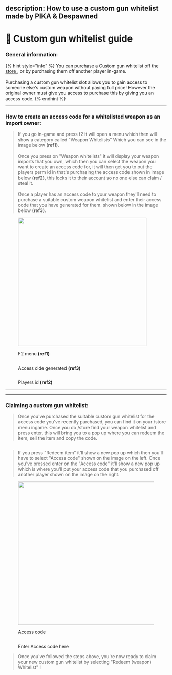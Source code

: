 description: How to use a custom gun whitelist made by PIKA & Despawned
---

# 🔫 Custom gun whitelist guide

### General information:

{% hint style="info" %}
You can purchase a Custom gun whitelist off the [store ](https://store.cmgstudios.net/category/custom-whitelists), or by purchasing them off another player in-game.\
\
Purchasing a custom gun whitelist slot allows you to gain access to someone else's custom weapon without paying full price! However the original owner must give you access to purchase this by giving you an access code.
{% endhint %}

***

### How to create an access code for a whitelisted weapon as an import owner:

> If you go in-game and press f2 it will open a menu which then will show a category called "Weapon Whitelists" Which you can see in the image below **(ref1)**. \
> \
> Once you press on "Weapon whitelists" it will display your weapon imports that you own, which then you can select the weapon you want to create an access code for, it will then get you to put the players perm id in that's purchasing the access code shown in image below **(ref2)**, this locks it to their account so no one else can claim / steal it.\
> \
> Once a player has an access code to your weapon they'll need to purchase a suitable custom weapon whitelist and enter their access code that you have generated for them. shown below in the image below **(ref3)**.

<div>

<figure><img src=".gitbook/assets/f2 menu.png" alt="" width="401"><figcaption><p>F2 menu <strong>(ref1)</strong></p></figcaption></figure>

 

<figure><img src=".gitbook/assets/creating an access code 3.png" alt=""><figcaption><p>Access cide generated <strong>(ref3)</strong></p></figcaption></figure>

</div>

<figure><img src=".gitbook/assets/access code 2.png" alt=""><figcaption><p>Players id <strong>(ref2)</strong></p></figcaption></figure>

***

***

### Claiming a custom gun whitelist:

> Once you've purchased the suitable custom gun whitelist for the access code you've recently purchased, you can find it on your /store menu ingame. Once you do /store find your weapon whitelist and press enter, this will bring you to a pop up where you can redeem the item, sell the item and copy the code.

<figure><img src=".gitbook/assets/Custom gun whitelist.png" alt=""><figcaption></figcaption></figure>

> If you press "Redeem item" it'll show a new pop up which then you'll have to select "Access code" shown on the image on the left. Once you've pressed enter on the "Access code" it'll show a new pop up which is where you'll put your access code that you purchased off another player shown on the image on the right.

<div>

<figure><img src=".gitbook/assets/Custom gun whitelist 1.png" alt="" width="446"><figcaption><p>Access code </p></figcaption></figure>

 

<figure><img src=".gitbook/assets/Custom gun whitelist 2.png" alt=""><figcaption><p>Enter Access code here</p></figcaption></figure>

</div>

> Once you've followed the steps above, you're now ready to claim your new custom gun whitelist by selecting "Redeem (weapon) Whitelist" !

<figure><img src=".gitbook/assets/Custom gun whitelist 3.png" alt=""><figcaption></figcaption></figure>

